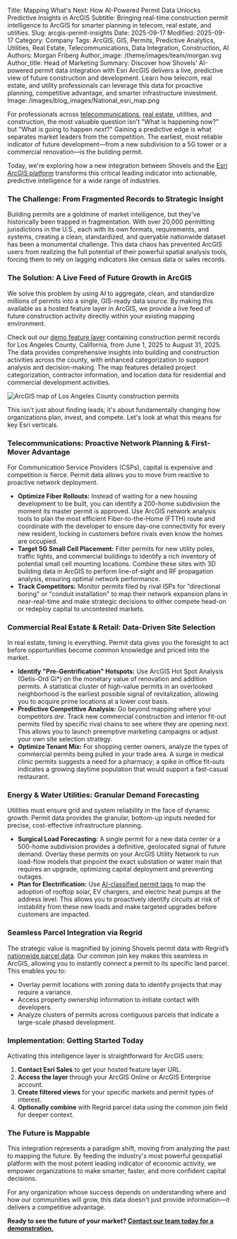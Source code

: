 Title: Mapping What's Next: How AI-Powered Permit Data Unlocks Predictive Insights in ArcGIS
Subtitle: Bringing real-time construction permit intelligence to ArcGIS for smarter planning in telecom, real estate, and utilities.
Slug: arcgis-permit-insights
Date: 2025-09-17
Modified: 2025-09-17
Category: Company
Tags: ArcGIS, GIS, Permits, Predictive Analytics, Utilities, Real Estate, Telecommunications, Data Integration, Construction, AI
Authors: Morgan Friberg
Author_image: /theme/images/team/morgan.svg
Author_title: Head of Marketing
Summary: Discover how Shovels' AI-powered permit data integration with Esri ArcGIS delivers a live, predictive view of future construction and development. Learn how telecom, real estate, and utility professionals can leverage this data for proactive planning, competitive advantage, and smarter infrastructure investment.
Image: /images/blog_images/National_esri_map.png


For professionals across [telecommunications](https://www.shovels.ai/telecommunications), [real estate](https://www.shovels.ai/real-estate), utilities, and construction, the most valuable question isn't "What is happening now?" but "What is going to happen *next*?" Gaining a predictive edge is what separates market leaders from the competition. The earliest, most reliable indicator of future development—from a new subdivision to a 5G tower or a commercial renovation—is the building permit.

Today, we're exploring how a new integration between Shovels and the [Esri ArcGIS platform](https://www.esri.com/en-us/arcgis/geospatial-platform/overview) transforms this critical leading indicator into actionable, predictive intelligence for a wide range of industries.

### **The Challenge: From Fragmented Records to Strategic Insight**

Building permits are a goldmine of market intelligence, but they've historically been trapped in fragmentation. With over 20,000 permitting jurisdictions in the U.S., each with its own formats, requirements, and systems, creating a clean, standardized, and queryable nationwide dataset has been a monumental challenge. This data chaos has prevented ArcGIS users from realizing the full potential of their powerful spatial analysis tools, forcing them to rely on lagging indicators like census data or sales records.

### **The Solution: A Live Feed of Future Growth in ArcGIS**

We solve this problem by using AI to aggregate, clean, and standardize millions of permits into a single, GIS-ready data source. By making this available as a hosted feature layer in ArcGIS, we provide a live feed of future construction activity directly within your existing mapping environment.

Check out our [demo feature layer](https://shovels.maps.arcgis.com/home/item.html?id=4ae603d5b75a432ab924fe794bedcf19) containing construction permit records for Los Angeles County, California, from June 1, 2025 to August 31, 2025. The data provides comprehensive insights into building and construction activities across the county, with enhanced categorization to support analysis and decision-making. The map features detailed project categorization, contractor information, and location data for residential and commercial development activities.

![ArcGIS map of Los Angeles County construction permits]({static}/images/blog_images/LA_esri_map.png)


This isn't just about finding leads; it's about fundamentally changing how organizations plan, invest, and compete. Let's look at what this means for key Esri verticals. 

### Telecommunications: Proactive Network Planning & First-Mover Advantage

For Communication Service Providers (CSPs), capital is expensive and competition is fierce. Permit data allows you to move from reactive to proactive network deployment.

- **Optimize Fiber Rollouts:** Instead of waiting for a new housing development to be built, you can identify a 200-home subdivision the moment its master permit is approved. Use ArcGIS network analysis tools to plan the most efficient Fiber-to-the-Home (FTTH) route and coordinate with the developer to ensure day-one connectivity for every new resident, locking in customers before rivals even know the homes are occupied.
- **Target 5G Small Cell Placement:** Filter permits for new utility poles, traffic lights, and commercial buildings to identify a rich inventory of potential small cell mounting locations. Combine these sites with 3D building data in ArcGIS to perform line-of-sight and RF propagation analysis, ensuring optimal network performance.
- **Track Competitors:** Monitor permits filed by rival ISPs for "directional boring" or "conduit installation" to map their network expansion plans in near-real-time and make strategic decisions to either compete head-on or redeploy capital to uncontested markets.

### Commercial Real Estate & Retail: Data-Driven Site Selection

In real estate, timing is everything. Permit data gives you the foresight to act before opportunities become common knowledge and priced into the market.

- **Identify "Pre-Gentrification" Hotspots:** Use ArcGIS Hot Spot Analysis (Getis-Ord Gi*) on the monetary value of renovation and addition permits. A statistical cluster of high-value permits in an overlooked neighborhood is the earliest possible signal of revitalization, allowing you to acquire prime locations at a lower cost basis.
- **Predictive Competitive Analysis:** Go beyond mapping where your competitors *are*. Track new commercial construction and interior fit-out permits filed by specific rival chains to see where they are opening *next*. This allows you to launch preemptive marketing campaigns or adjust your own site selection strategy.
- **Optimize Tenant Mix:** For shopping center owners, analyze the types of commercial permits being pulled in your trade area. A surge in medical clinic permits suggests a need for a pharmacy; a spike in office fit-outs indicates a growing daytime population that would support a fast-casual restaurant.

### Energy & Water Utilities: Granular Demand Forecasting

Utilities must ensure grid and system reliability in the face of dynamic growth. Permit data provides the granular, bottom-up inputs needed for precise, cost-effective infrastructure planning.

- **Surgical Load Forecasting:** A single permit for a new data center or a 500-home subdivision provides a definitive, geolocated signal of future demand. Overlay these permits on your ArcGIS Utility Network to run load-flow models that pinpoint the exact substation or water main that requires an upgrade, optimizing capital deployment and preventing outages.
- **Plan for Electrification:** Use [AI-classified permit tags](https://docs.google.com/spreadsheets/d/1qiIxx37_-6vGfGp2i5pXv4w2FdsLsShjCqSVO5v6OMQ/edit?gid=528857659#gid=528857659) to map the adoption of rooftop solar, EV chargers, and electric heat pumps at the address level. This allows you to proactively identify circuits at risk of instability from these new loads and make targeted upgrades before customers are impacted.

### **Seamless Parcel Integration via Regrid**

The strategic value is magnified by joining Shovels permit data with Regrid’s [nationwide parcel data](https://regrid.com/). Our common join key makes this seamless in ArcGIS, allowing you to instantly connect a permit to its specific land parcel. This enables you to:

- Overlay permit locations with zoning data to identify projects that may require a variance.
- Access property ownership information to initiate contact with developers.
- Analyze clusters of permits across contiguous parcels that indicate a large-scale phased development.

### **Implementation: Getting Started Today**

Activating this intelligence layer is straightforward for ArcGIS users:

1. **Contact Esri Sales** to get your hosted feature layer URL.
2. **Access the layer** through your ArcGIS Online or ArcGIS Enterprise account.
3. **Create filtered views** for your specific markets and permit types of interest.
4. **Optionally combine** with Regrid parcel data using the common join field for deeper context.

### **The Future is Mappable**

This integration represents a paradigm shift, moving from analyzing the past to mapping the future. By feeding the industry's most powerful geospatial platform with the most potent leading indicator of economic activity, we empower organizations to make smarter, faster, and more confident capital decisions.

For any organization whose success depends on understanding where and how our communities will grow, this data doesn't just provide information—it delivers a competitive advantage.

**Ready to see the future of your market? [Contact our team today for a demonstration.](https://www.shovels.ai/contact)**